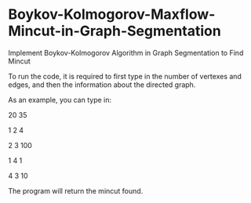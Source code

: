 # Boykov-Kolmogorov-Maxflow-Mincut-in-Graph-Segmentation
Implement Boykov-Kolmogorov Algorithm in Graph Segmentation to Find Mincut

To run the code, it is required to first type in the number of vertexes and edges, and then the information about the directed graph.

As an example, you can type in:

20 35

1 2 4

2 3 100

1 4 1

4 3 10

The program will return the mincut found.
